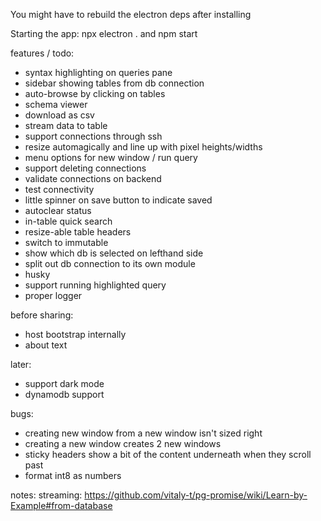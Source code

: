 
You might have to rebuild the electron deps after installing

Starting the app:
npx electron .
and
npm start

features / todo:
* syntax highlighting on queries pane
* sidebar showing tables from db connection
* auto-browse by clicking on tables
* schema viewer
* download as csv
* stream data to table
* support connections through ssh
* resize automagically and line up with pixel heights/widths
* menu options for new window / run query
* support deleting connections
* validate connections on backend
* test connectivity
* little spinner on save button to indicate saved
* autoclear status
* in-table quick search
* resize-able table headers
* switch to immutable
* show which db is selected on lefthand side
* split out db connection to its own module
* husky
* support running highlighted query
* proper logger

before sharing:
* host bootstrap internally
* about text

later:
* support dark mode
* dynamodb support

bugs:
* creating new window from a new window isn't sized right
* creating a new window creates 2 new windows
* sticky headers show a bit of the content underneath when they scroll past
* format int8 as numbers


notes:
streaming: https://github.com/vitaly-t/pg-promise/wiki/Learn-by-Example#from-database

